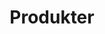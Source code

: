 ---
title: 'Produkter'
description: 'Produkter'
heroHeading: 'Produkter'
cascade:
    type: 'products'
translationKey: 'Produkter'
toc: false
cover: true
cover_image: '/images/products.svg'
list_class: 'alternate-column'
weight: 20
---